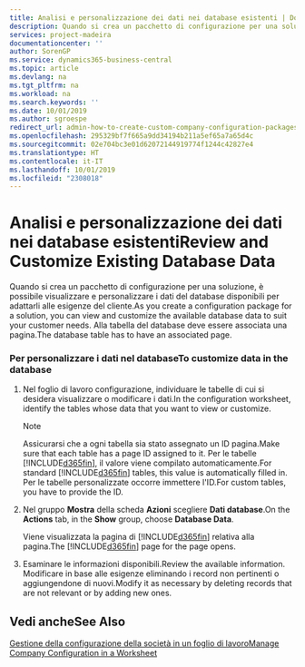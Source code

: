 ```yaml
---
title: Analisi e personalizzazione dei dati nei database esistenti | Documenti Microsoft
description: Quando si crea un pacchetto di configurazione per una soluzione, è possibile visualizzare e personalizzare i dati del database disponibili per adattarli alle esigenze del cliente. Alla tabella del database deve essere associata una pagina.
services: project-madeira
documentationcenter: ''
author: SorenGP
ms.service: dynamics365-business-central
ms.topic: article
ms.devlang: na
ms.tgt_pltfrm: na
ms.workload: na
ms.search.keywords: ''
ms.date: 10/01/2019
ms.author: sgroespe
redirect_url: admin-how-to-create-custom-company-configuration-packages
ms.openlocfilehash: 295329bf7f665a9dd34194b211a5ef65a7a65d4c
ms.sourcegitcommit: 02e704bc3e01d62072144919774f1244c42827e4
ms.translationtype: HT
ms.contentlocale: it-IT
ms.lasthandoff: 10/01/2019
ms.locfileid: "2308018"
---
```

# <a name="review-and-customize-existing-database-data"></a><span data-ttu-id="3750b-104">Analisi e personalizzazione dei dati nei database esistenti</span><span class="sxs-lookup"><span data-stu-id="3750b-104">Review and Customize Existing Database Data</span></span>
<span data-ttu-id="3750b-105">Quando si crea un pacchetto di configurazione per una soluzione, è possibile visualizzare e personalizzare i dati del database disponibili per adattarli alle esigenze del cliente.</span><span class="sxs-lookup"><span data-stu-id="3750b-105">As you create a configuration package for a solution, you can view and customize the available database data to suit your customer needs.</span></span> <span data-ttu-id="3750b-106">Alla tabella del database deve essere associata una pagina.</span><span class="sxs-lookup"><span data-stu-id="3750b-106">The database table has to have an associated page.</span></span>  

### <a name="to-customize-data-in-the-database"></a><span data-ttu-id="3750b-107">Per personalizzare i dati nel database</span><span class="sxs-lookup"><span data-stu-id="3750b-107">To customize data in the database</span></span>  

1.  <span data-ttu-id="3750b-108">Nel foglio di lavoro configurazione, individuare le tabelle di cui si desidera visualizzare o modificare i dati.</span><span class="sxs-lookup"><span data-stu-id="3750b-108">In the configuration worksheet, identify the tables whose data that you want to view or customize.</span></span>  

    > [!NOTE]  
    >  <span data-ttu-id="3750b-109">Assicurarsi che a ogni tabella sia stato assegnato un ID pagina.</span><span class="sxs-lookup"><span data-stu-id="3750b-109">Make sure that each table has a page ID assigned to it.</span></span> <span data-ttu-id="3750b-110">Per le tabelle [!INCLUDE[d365fin](includes/d365fin_md.md)], il valore viene compilato automaticamente.</span><span class="sxs-lookup"><span data-stu-id="3750b-110">For standard [!INCLUDE[d365fin](includes/d365fin_md.md)] tables, this value is automatically filled in.</span></span> <span data-ttu-id="3750b-111">Per le tabelle personalizzate occorre immettere l'ID.</span><span class="sxs-lookup"><span data-stu-id="3750b-111">For custom tables, you have to provide the ID.</span></span>  

2.  <span data-ttu-id="3750b-112">Nel gruppo **Mostra** della scheda **Azioni** scegliere **Dati database**.</span><span class="sxs-lookup"><span data-stu-id="3750b-112">On the **Actions** tab, in the **Show** group, choose **Database Data**.</span></span>  

     <span data-ttu-id="3750b-113">Viene visualizzata la pagina di [!INCLUDE[d365fin](includes/d365fin_md.md)] relativa alla pagina.</span><span class="sxs-lookup"><span data-stu-id="3750b-113">The [!INCLUDE[d365fin](includes/d365fin_md.md)] page for the page opens.</span></span>  

3.  <span data-ttu-id="3750b-114">Esaminare le informazioni disponibili.</span><span class="sxs-lookup"><span data-stu-id="3750b-114">Review the available information.</span></span> <span data-ttu-id="3750b-115">Modificare in base alle esigenze eliminando i record non pertinenti o aggiungendone di nuovi.</span><span class="sxs-lookup"><span data-stu-id="3750b-115">Modify it as necessary by deleting records that are not relevant or by adding new ones.</span></span>  

## <a name="see-also"></a><span data-ttu-id="3750b-116">Vedi anche</span><span class="sxs-lookup"><span data-stu-id="3750b-116">See Also</span></span>  
 [<span data-ttu-id="3750b-117">Gestione della configurazione della società in un foglio di lavoro</span><span class="sxs-lookup"><span data-stu-id="3750b-117">Manage Company Configuration in a Worksheet</span></span>](admin-how-to-manage-company-configuration-in-a-worksheet.md)
